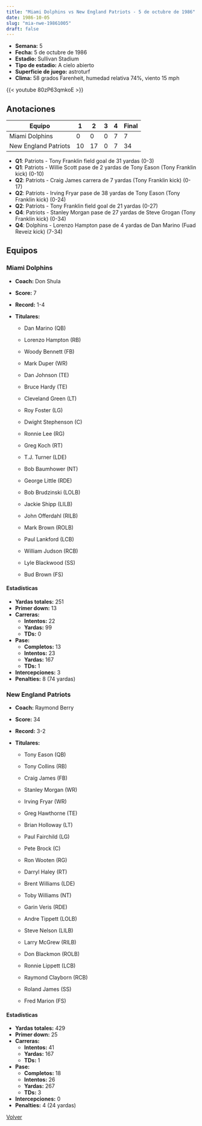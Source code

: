 ```yaml
---
title: "Miami Dolphins vs New England Patriots - 5 de octubre de 1986"
date: 1986-10-05
slug: "mia-nwe-19861005"
draft: false
---
```


- **Semana:** 5
- **Fecha:** 5 de octubre de 1986
- **Estadio:** Sullivan Stadium
- **Tipo de estadio:** A cielo abierto
- **Superficie de juego:** astroturf
- **Clima:** 58 grados Farenheit, humedad relativa 74%, viento 15 mph


{{< youtube 80zP63qmkoE >}}


## Anotaciones
| Equipo | 1 | 2 | 3 | 4 | Final |
|--------|---|---|---|---|-------|
| Miami Dolphins  | 0 | 0 | 0 | 7  | 7 |
| New England Patriots  | 10 | 17 | 0 | 7  | 34 |
- **Q1**: Patriots - Tony Franklin field goal de 31 yardas (0-3)
- **Q1**: Patriots - Willie Scott pase de 2 yardas de Tony Eason (Tony Franklin kick) (0-10)
- **Q2**: Patriots - Craig James carrera de 7 yardas (Tony Franklin kick) (0-17)
- **Q2**: Patriots - Irving Fryar pase de 38 yardas de Tony Eason (Tony Franklin kick) (0-24)
- **Q2**: Patriots - Tony Franklin field goal de 21 yardas (0-27)
- **Q4**: Patriots - Stanley Morgan pase de 27 yardas de Steve Grogan (Tony Franklin kick) (0-34)
- **Q4**: Dolphins - Lorenzo Hampton pase de 4 yardas de Dan Marino (Fuad Reveiz kick) (7-34)


## Equipos


### Miami Dolphins
* **Coach:** Don Shula
* **Score:** 7
* **Record:** 1-4
* **Titulares:** 

  * Dan Marino (QB) 

  * Lorenzo Hampton (RB) 

  * Woody Bennett (FB) 

  * Mark Duper (WR) 

  * Dan Johnson (TE) 

  * Bruce Hardy (TE) 

  * Cleveland Green (LT) 

  * Roy Foster (LG) 

  * Dwight Stephenson (C) 

  * Ronnie Lee (RG) 

  * Greg Koch (RT) 

  * T.J. Turner (LDE) 

  * Bob Baumhower (NT) 

  * George Little (RDE) 

  * Bob Brudzinski (LOLB) 

  * Jackie Shipp (LILB) 

  * John Offerdahl (RILB) 

  * Mark Brown (ROLB) 

  * Paul Lankford (LCB) 

  * William Judson (RCB) 

  * Lyle Blackwood (SS) 

  * Bud Brown (FS) 

#### Estadísticas
* **Yardas totales:** 251
* **Primer down:** 13
* **Carreras:**
  * **Intentos:** 22
  * **Yardas:** 99
  * **TDs:** 0
* **Pase:**
  * **Completos:** 13
  * **Intentos:** 23
  * **Yardas:** 167
  * **TDs:** 1
* **Intercepciones:** 3
* **Penalties:** 8 (74 yardas)

### New England Patriots
* **Coach:** Raymond Berry
* **Score:** 34
* **Record:** 3-2
* **Titulares:** 

  * Tony Eason (QB) 

  * Tony Collins (RB) 

  * Craig James (FB) 

  * Stanley Morgan (WR) 

  * Irving Fryar (WR) 

  * Greg Hawthorne (TE) 

  * Brian Holloway (LT) 

  * Paul Fairchild (LG) 

  * Pete Brock (C) 

  * Ron Wooten (RG) 

  * Darryl Haley (RT) 

  * Brent Williams (LDE) 

  * Toby Williams (NT) 

  * Garin Veris (RDE) 

  * Andre Tippett (LOLB) 

  * Steve Nelson (LILB) 

  * Larry McGrew (RILB) 

  * Don Blackmon (ROLB) 

  * Ronnie Lippett (LCB) 

  * Raymond Clayborn (RCB) 

  * Roland James (SS) 

  * Fred Marion (FS) 

#### Estadísticas
* **Yardas totales:** 429
* **Primer down:** 25
* **Carreras:**
  * **Intentos:** 41
  * **Yardas:** 167
  * **TDs:** 1
* **Pase:**
  * **Completos:** 18
  * **Intentos:** 26
  * **Yardas:** 267
  * **TDs:** 3
* **Intercepciones:** 0
* **Penalties:** 4 (24 yardas)


[Volver](/historia/1986)
